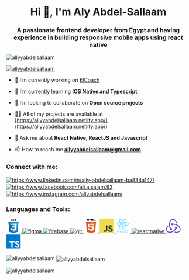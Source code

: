 <h1 align="center">Hi 👋, I'm Aly Abdel-Sallaam</h1>
<h3 align="center">A passionate frontend developer from Egypt and having experience in building responsive mobile apps using react native</h3>

<p align="left"> <img src="https://komarev.com/ghpvc/?username=allyyabdelsallaam&label=Profile%20views&color=0e75b6&style=flat" alt="allyyabdelsallaam" /> </p>

<p align="left"> <a href="https://github.com/ryo-ma/github-profile-trophy"><img src="https://github-profile-trophy.vercel.app/?username=allyyabdelsallaam" alt="allyyabdelsallaam" /></a> </p>

- 🔭 I’m currently working on [ElCoach](https://elcoach.me/)

- 🌱 I’m currently learning **IOS Native and Typescript**

- 👯 I’m looking to collaborate on **Open source projects**

- 👨‍💻 All of my projects are available at [https://allyyabdelsallaam.netlify.app/](https://allyyabdelsallaam.netlify.app/)

- 💬 Ask me about **React Native, ReactJS and Javascript**

- 📫 How to reach me **allyyabdelsallaam@gmail.com**

<h3 align="left">Connect with me:</h3>
<p align="left">
<a href="https://linkedin.com/in/https://www.linkedin.com/in/ally-abdelsallaam-ba834a147/" target="blank"><img align="center" src="https://raw.githubusercontent.com/rahuldkjain/github-profile-readme-generator/master/src/images/icons/Social/linked-in-alt.svg" alt="https://www.linkedin.com/in/ally-abdelsallaam-ba834a147/" height="30" width="40" /></a>
<a href="https://fb.com/https://www.facebook.com/ali.a.salam.92" target="blank"><img align="center" src="https://raw.githubusercontent.com/rahuldkjain/github-profile-readme-generator/master/src/images/icons/Social/facebook.svg" alt="https://www.facebook.com/ali.a.salam.92" height="30" width="40" /></a>
<a href="https://instagram.com/https://www.instagram.com/allyabdelsallaam/" target="blank"><img align="center" src="https://raw.githubusercontent.com/rahuldkjain/github-profile-readme-generator/master/src/images/icons/Social/instagram.svg" alt="https://www.instagram.com/allyabdelsallaam/" height="30" width="40" /></a>
</p>

<h3 align="left">Languages and Tools:</h3>
<p align="left"> <a href="https://www.w3schools.com/css/" target="_blank" rel="noreferrer"> <img src="https://raw.githubusercontent.com/devicons/devicon/master/icons/css3/css3-original-wordmark.svg" alt="css3" width="40" height="40"/> </a> <a href="https://www.figma.com/" target="_blank" rel="noreferrer"> <img src="https://www.vectorlogo.zone/logos/figma/figma-icon.svg" alt="figma" width="40" height="40"/> </a> <a href="https://firebase.google.com/" target="_blank" rel="noreferrer"> <img src="https://www.vectorlogo.zone/logos/firebase/firebase-icon.svg" alt="firebase" width="40" height="40"/> </a> <a href="https://git-scm.com/" target="_blank" rel="noreferrer"> <img src="https://www.vectorlogo.zone/logos/git-scm/git-scm-icon.svg" alt="git" width="40" height="40"/> </a> <a href="https://www.w3.org/html/" target="_blank" rel="noreferrer"> <img src="https://raw.githubusercontent.com/devicons/devicon/master/icons/html5/html5-original-wordmark.svg" alt="html5" width="40" height="40"/> </a> <a href="https://developer.mozilla.org/en-US/docs/Web/JavaScript" target="_blank" rel="noreferrer"> <img src="https://raw.githubusercontent.com/devicons/devicon/master/icons/javascript/javascript-original.svg" alt="javascript" width="40" height="40"/> </a> <a href="https://reactjs.org/" target="_blank" rel="noreferrer"> <img src="https://raw.githubusercontent.com/devicons/devicon/master/icons/react/react-original-wordmark.svg" alt="react" width="40" height="40"/> </a> <a href="https://reactnative.dev/" target="_blank" rel="noreferrer"> <img src="https://reactnative.dev/img/header_logo.svg" alt="reactnative" width="40" height="40"/> </a> <a href="https://redux.js.org" target="_blank" rel="noreferrer"> <img src="https://raw.githubusercontent.com/devicons/devicon/master/icons/redux/redux-original.svg" alt="redux" width="40" height="40"/> </a> <a href="https://www.typescriptlang.org/" target="_blank" rel="noreferrer"> <img src="https://raw.githubusercontent.com/devicons/devicon/master/icons/typescript/typescript-original.svg" alt="typescript" width="40" height="40"/> </a> </p>

<p><img align="left" src="https://github-readme-stats.vercel.app/api/top-langs?username=allyyabdelsallaam&show_icons=true&locale=en&layout=compact" alt="allyyabdelsallaam" /></p>

<p>&nbsp;<img align="center" src="https://github-readme-stats.vercel.app/api?username=allyyabdelsallaam&show_icons=true&locale=en" alt="allyyabdelsallaam" /></p>

<p><img align="center" src="https://github-readme-streak-stats.herokuapp.com/?user=allyyabdelsallaam&" alt="allyyabdelsallaam" /></p>
